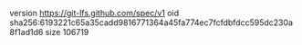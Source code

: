 version https://git-lfs.github.com/spec/v1
oid sha256:6193221c65a35cadd9816771364a45fa774ec7fcfdbfdcc595dc230a8f1ad1d6
size 106719
